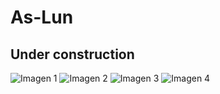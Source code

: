 # As-Lun #
## Under construction
<img src="https://github.com/ElyJF/As-Lun/edit/main/README.md" alt="Imagen 1" />
<img src="../As-Lun(proyecto)/img/2.png" alt="Imagen 2" />
<img src="../As-Lun(proyecto)/img/3.png" alt="Imagen 3" />
<img src="../As-Lun(proyecto)/img/4.png" alt="Imagen 4" />
